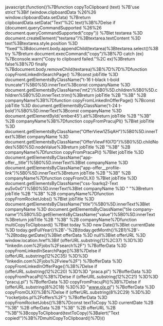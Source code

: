 javascript:(function()%7Bfunction copyToClipboard (text) %7B'use strict'%3Bif (window.clipboardData %26%26 window.clipboardData.setData) %7Breturn clipboardData.setData("Text"%2C text)%3B%7Delse if (document.queryCommandSupported %26%26 document.queryCommandSupported("copy")) %7Blet textarea %3D document.createElement("textarea")%3Btextarea.textContent %3D text%3Btextarea.style.position %3D "fixed"%3Bdocument.body.appendChild(textarea)%3Btextarea.select()%3Btry %7Breturn document.execCommand("copy")%3B%7D catch (ex) %7Bconsole.warn("Copy to clipboard failed."%2C ex)%3Breturn false%3B%7D finally %7Bdocument.body.removeChild(textarea)%3B%7D%7D%7Dfunction copyFromLinkedInSearchPage() %7Bconst jobTitle %3D document.getElementsByClassName("t-16 t-black t-bold truncate")%5B0%5D.innerText%3Bconst companyName %3D document.getElementsByClassName('mt2')%5B0%5D.children%5B0%5D.children%5B0%5D.innerText.trim()%3Breturn jobTitle %2B "%3B" %2B companyName%3B%7Dfunction copyFromLinkedInOfferPage() %7Bconst jobTitle %3D document.getElementsByClassName('t-24 t-bold')%5B0%5D.innerText%3Bconst companyName %3D document.getElementById('ember45').alt%3Breturn jobTitle %2B "%3B" %2B companyName%3B%7Dfunction copyFromPracujPl() %7Blet jobTitle %3D document.getElementsByClassName("OfferView1Z5qAH")%5B0%5D.innerText%3Blet companyName %3D document.getElementsByClassName("OfferViewFf0I7D")%5B0%5D.childNodes%5B0%5D.nodeValue%3Breturn jobTitle %2B "%3B" %2B companyName%7Dfunction copyFromPracaPl() %7Blet jobTitle %3D document.getElementsByClassName("app-offer__title")%5B0%5D.innerText%3Blet companyName %3D document.getElementsByClassName("app-offer__profile-link")%5B0%5D.innerText%3Breturn jobTitle %2B "%3B" %2B companyName%7Dfunction copyFromOLX() %7Blet jobTitle %3D document.getElementsByClassName("css-1oarkq2-Text eu5v0x0")%5B0%5D.innerText%3Blet companyName %3D " "%3Breturn jobTitle %2B "%3B" %2B companyName%7Dfunction copyFromRocketJobs() %7Blet jobTitle %3D document.getElementsByClassName("title")%5B0%5D.innerText%3Blet companyName %3D document.getElementsByClassName("tile company-name")%5B0%5D.getElementsByClassName("value")%5B0%5D.innerText%3Breturn jobTitle %2B "%3B" %2B companyName%7Dfunction multiCopyToClipboard() %7Blet today %3D new Date()%3Blet currentDate %3D today.getFullYear()%2B'-'%2B(today.getMonth()%2B1)%2B'-'%2Btoday.getDate()%3Blet offerData %3D null%3Blet offerURL %3D window.location.href%3Bif (offerURL.substring(12%2C37) %3D%3D "linkedin.com%2Fjobs%2Fsearch%2F") %7BofferData %3D copyFromLinkedInSearchPage()%3B%7Delse if (offerURL.substring(12%2C35) %3D%3D "linkedin.com%2Fjobs%2Fview%2F") %7BofferData %3D copyFromLinkedInOfferPage()%3B%7Delse if (offerURL.substring(12%2C20) %3D%3D "praca.pl") %7BofferData %3D copyFromPracaPl()%3B%7Delse if (offerURL.substring(12%2C21) %3D%3D "pracuj.pl") %7BofferData %3D copyFromPracujPl()%3B%7Delse if (offerURL.substring(8%2C18) %3D%3D "www.olx.pl") %7BofferData %3D copyFromOLX()%3B%7Delse if (offerURL.substring(8%2C29) %3D%3D "rocketjobs.pl%2Foffers%2F") %7BofferData %3D copyFromRocketJobs()%3B%7Dconst textToCopy %3D currentDate %2B "%3B" %2B offerData %2B "%3B" %2B offerURL %2B "%3B"%3BcopyToClipboard(textToCopy)%3Balert("Text copied!")%3B%7DmultiCopyToClipboard()%7D)()